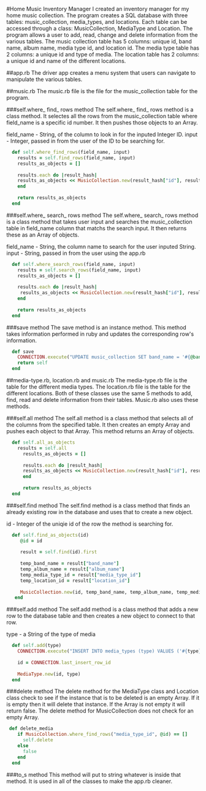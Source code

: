 #Home Music Inventory Manager
I created an inventory manager for my home music collection. The program creates a SQL database with three tables: music_collection, media_types, and locations. Each table can be accessed through a class: MusicCollection, MediaType and Location. The program allows a user to add, read, change and delete information from the various tables. The music collection table has 5 columns: unique id, band name, album name, media type id, and location id. The media type table has 2 columns: a unique id and type of media. The location table has 2 columns: a unique id and name of the different locations. 

##app.rb
The driver app creates a menu system that users can navigate to manipulate the various tables. 

##music.rb
The music.rb file is the file for the music_collection table for the program. 

###self.where_ find_ rows method
The self.where_ find_ rows method is a class method. It selectes all the rows from the music_collection table where field_name is a specific id number. It then pushes those objects to an Array. 

field_name - String, of the column to look in for the inputed Integer ID.
input - Integer, passed in from the user of the ID to be searching for.

```ruby
  def self.where_find_rows(field_name, input)
    results = self.find_rows(field_name, input)
    results_as_objects = []
  
    results.each do |result_hash|
    results_as_objects << MusicCollection.new(result_hash["id"], result_hash["band_name"], result_hash["album_name"], result_hash["media_type_id"], result_hash["location_id"])
    end
  
    return results_as_objects
  end
```
###self.where_ search_ rows method
The self.where_ search_ rows method is a class method that takes user input and searches the music_collection table in field_name column that matchs the search input. It then returns these as an Array of objects. 

field_name - String, the column name to search for the user inputed String.
input - String, passed in from the user using the app.rb

```ruby
  def self.where_search_rows(field_name, input)
    results = self.search_rows(field_name, input)
    results_as_objects = []
  
    results.each do |result_hash|
     results_as_objects << MusicCollection.new(result_hash["id"], result_hash["band_name"], result_hash["album_name"], result_hash["media_type_id"], result_hash["location_id"])
    end
  
    return results_as_objects
  end
```
###save method
The save method is an instance method. This method takes information performed in ruby and updates the corresponding row's information.

```ruby
  def save
    CONNECTION.execute("UPDATE music_collection SET band_name = '#{@band_name}', album_name = '#{@album_name}', media_type_id = #{@media_type_id}, location_id = #{@location_id} WHERE id = #{@id};")
    return self
  end
```

##media-type.rb, location.rb and music.rb
The media-type.rb file is the table for the different media types. The location.rb file is the table for the different locations. Both of these classes use the same 5 methods to add, find, read and delete information from their tables. Music.rb also uses these methods.

###self.all method
The self.all method is a class method that selects all of the columns from the specified table. It then creates an empty Array and pushes each object to that Array. This method returns an Array of objects. 

```ruby
  def self.all_as_objects
    results = self.all    
      results_as_objects = []
    
      results.each do |result_hash|
      results_as_objects << MusicCollection.new(result_hash["id"], result_hash["band_name"], result_hash["album_name"], result_hash["media_type_id"], result_hash["location_id"])
      end
    
      return results_as_objects
  end
```

###self.find method
The self.find method is a class method that finds an already existing row in the database and uses that to create a new object. 

id - Integer of the uniqie id of the row the method is searching for. 

```ruby
  def self.find_as_objects(id)
     @id = id
    
     result = self.find(id).first
    
     temp_band_name = result["band_name"]
     temp_album_name = result["album_name"]
     temp_media_type_id = result["media_type_id"]
     temp_location_id = result["location_id"]
    
     MusicCollection.new(id, temp_band_name, temp_album_name, temp_media_type_id, temp_location_id)
   end
```

###self.add method
The self.add method is a class method that adds a new row to the database table and then creates a new object to connect to that row.

type - a String of the type of media

```ruby
  def self.add(type)
    CONNECTION.execute("INSERT INTO media_types (type) VALUES ('#{type}');")
  
    id = CONNECTION.last_insert_row_id
  
    MediaType.new(id, type)
  end
```

###delete method
The delete method for the MediaType class and Location class check to see if the instance that is to be deleted is an empty Array. If it is empty then it will delete that instance. If the Array is not empty it will return false. The delete method for MusicCollection does not check for an empty Array.

```ruby   
 def delete_media    
    if MusicCollection.where_find_rows("media_type_id", @id) == []
      self.delete
    else
      false
    end
  end
```

###to_s method
This method will put to string whatever is inside that method. It is used in all of the classes to make the app.rb cleaner. 

